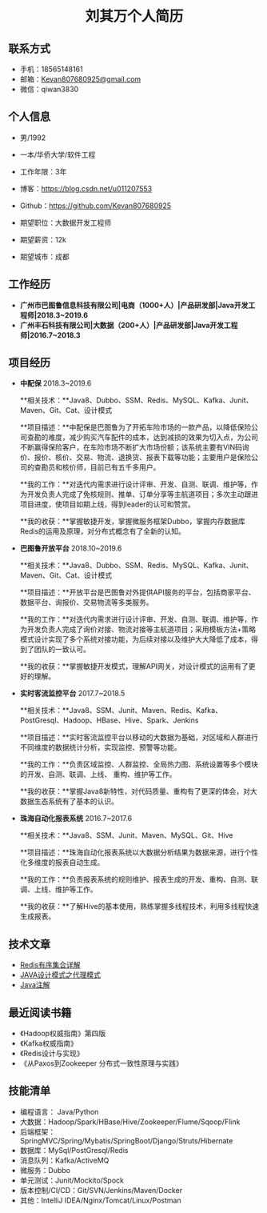  <center>
     <h1>刘其万个人简历</h1>
 </center>

## 联系方式

- 手机：18565148161
- 邮箱：Kevan807680925@gmail.com
- 微信：qiwan3830 

 ## 个人信息 

 - 男/1992
 - 一本/华侨大学/软件工程
 - 工作年限：3年
 - 博客：<https://blog.csdn.net/u011207553>
 - Github：<https://github.com/Kevan807680925>
 - 期望职位：大数据开发工程师

 - 期望薪资：12k
 - 期望城市：成都

## 工作经历

- **广州市巴图鲁信息科技有限公司|电商（1000+人）|产品研发部|Java开发工程师|2018.3~2019.6**
- **广州丰石科技有限公司|大数据（200+人）|产品研发部|Java开发工程师|2016.7~2018.3**

## 项目经历

- **中配保**																																			 2018.3~2019.6

  **相关技术：**Java8、Dubbo、SSM、Redis、MySQL、Kafka、Junit、Maven、Git、Cat、设计模式

  **项目描述：**中配保是巴图鲁为了开拓车险市场的一款产品，以降低保险公司查勘的难度，减少购买汽车配件的成本，达到减损的效果为切入点，为公司不断赢得保险客户，在车险市场不断扩大市场份额；该系统主要有VIN码询价、报价、核价、交易、物流、退换货、报表下载等功能；主要用户是保险公司的查勘员和核价师，目前已有五千多用户。
  
  **我的工作：**对迭代内需求进行设计评审、开发、自测、联调、维护等，作为开发负责人完成了免核规则、推单、订单分享等主航道项目；多次主动跟进项目进度，使项目如期上线，得到leader的认可和赞赏。
  
  **我的收获：**掌握敏捷开发，掌握微服务框架Dubbo，掌握内存数据库Redis的运用及原理，对分布式概念有了全新的认知。
  
- **巴图鲁开放平台**                                                                                                                                          2018.10~2019.6

  **相关技术：**Java8、Dubbo、SSM、Redis、MySQL、Kafka、Junit、Maven、Git、Cat、设计模式
  
  **项目描述：**开放平台是巴图鲁对外提供API服务的平台，包括商家平台、数据平台、询报价、交易物流等多类服务。
  
  **我的工作：**对迭代内需求进行设计评审、开发、自测、联调、维护等，作为开发负责人完成了询价对接、物流对接等主航道项目；采用模板方法+策略模式设计实现了多个系统对接功能，为后续对接以及维护大大降低了成本，得到了团队的一致认可。
  
  **我的收获：**掌握敏捷开发模式，理解API网关，对设计模式的运用有了更好的理解。
  
- **实时客流监控平台**																															2017.7~2018.5

  **相关技术：**Java8、SSM、Junit、Maven、Redis、Kafka、PostGresql、Hadoop、HBase、Hive、Spark、Jenkins

  **项目描述：**实时客流监控平台以移动的大数据为基础，对区域和人群进行不同维度的数据统计分析，实现监控、预警等功能。

  **我的工作：**负责区域监控、人群监控、全局热力图、系统设置等多个模块的开发、自测、联调、上线、 重构、维护等工作。

  **我的收获：**掌握Java8新特性，对代码质量、重构有了更深的体会，对大数据生态系统有了基本的认识。

- **珠海自动化报表系统**										        													                   2016.7~2017.6

  **相关技术：**Java8、SSM、Junit、Maven、MySQL、Git、Hive

  **项目描述：**珠海自动化报表系统以大数据分析结果为数据来源，进行个性化多维度的报表自动生成。

  **我的工作：**负责报表系统的规则维护、报表生成的开发、重构、自测、联调、上线、维护等工作。
  
  **我的收获：**了解Hive的基本使用，熟练掌握多线程技术，利用多线程快速生成报表。

## 技术文章

- [Redis有序集合详解](https://blog.csdn.net/u011207553/article/details/90244311 )
- [JAVA设计模式之代理模式](https://blog.csdn.net/u011207553/article/details/88916750)
- [Java注解](https://blog.csdn.net/u011207553/article/details/80293555)

## 最近阅读书籍

- 《Hadoop权威指南》第四版
- 《Kafka权威指南》
- 《Redis设计与实现》
- 《从Paxos到Zookeeper  分布式一致性原理与实践》

## 技能清单

- 编程语言： Java/Python
- 大数据：Hadoop/Spark/HBase/Hive/Zookeeper/Flume/Sqoop/Flink
- 后端框架： SpringMVC/Spring/Mybatis/SpringBoot/Django/Struts/Hibernate
- 数据库：MySql/PostGresql/Redis
- 消息队列：Kafka/ActiveMQ
- 微服务：Dubbo
- 单元测试：Junit/Mockito/Spock
- 版本控制/CI/CD：Git/SVN/Jenkins/Maven/Docker
- 其他：IntelliJ IDEA/Nginx/Tomcat/Linux/Postman
